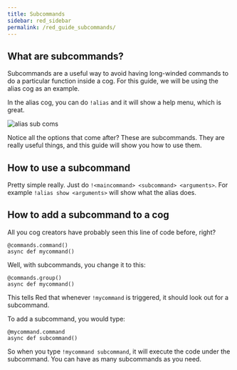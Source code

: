 ```yaml
---
title: Subcommands
sidebar: red_sidebar
permalink: /red_guide_subcommands/
---
```


## What are subcommands?

Subcommands are a useful way to avoid having long-winded commands to do a particular function inside a cog. For this guide, we will be using the alias cog as an example.

In the alias cog, you can do `!alias` and it will show a help menu, which is great.  

![alias sub coms](https://i.imgur.com/dNQF20o.png)  

Notice all the options that come after? These are subcommands. They are really useful things, and this guide will show you how to use them.

## How to use a subcommand

Pretty simple really. Just do `!<maincommand> <subcommand> <arguments>`. For example `!alias show <arguments>` will show what the alias does.

## How to add a subcommand to a cog

All you cog creators have probably seen this line of code before, right?

```
@commands.command()
async def mycommand()
```

Well, with subcommands, you change it to this:

```
@commands.group()
async def mycommand()
```

This tells Red that whenever `!mycommand` is triggered, it should look out for a subcommand.

To add a subcommand, you would type:

```
@mycommand.command
async def subcommand()
```

So when you type `!mycommand subcommand`, it will execute the code under the subcommand. You can have as many subcommands as you need.